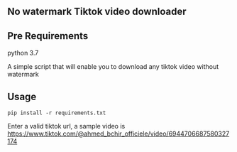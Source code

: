 ## No watermark Tiktok video downloader
## Pre Requirements

python         3.7

A simple script that will enable you to download any tiktok video without watermark

## Usage
```
pip install -r requirements.txt
```
Enter a valid tiktok url, a sample video is https://www.tiktok.com/@ahmed_bchir_officiele/video/6944706687580327174


